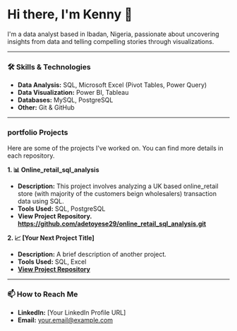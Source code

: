 # Hi there, I'm Kenny 👋

I'm a data analyst based in Ibadan, Nigeria, passionate about uncovering insights from data and telling compelling stories through visualizations.

---

### 🛠️ Skills & Technologies

* **Data Analysis:** SQL, Microsoft Excel (Pivot Tables, Power Query)
* **Data Visualization:** Power BI, Tableau
* **Databases:** MySQL, PostgreSQL
* **Other:** Git & GitHub

---

###  portfolio Projects

Here are some of the projects I've worked on. You can find more details in each repository.

**1. 📊 Online_retail_sql_analysis**
   * **Description:**  This project involves analyzing a UK based online_retail store (with majority of the customers beign wholesalers) transaction data using SQL.
   * **Tools Used:** SQL, PostgreSQL
   * **View Project Repository. https://github.com/adetoyese29/online_retail_sql_analysis.git**

**2. 📈 [Your Next Project Title]**
   * **Description:** A brief description of another project.
   * **Tools Used:** SQL, Excel
   * **[View Project Repository](link-to-your-next-project-repo)**

---

### 📫 How to Reach Me

* **LinkedIn:** [Your LinkedIn Profile URL]
* **Email:** your.email@example.com
